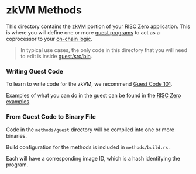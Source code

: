 # zkVM Methods

This directory contains the [zkVM] portion of your [RISC Zero] application.
This is where you will define one or more [guest programs] to act as a coprocessor to your [on-chain logic].

> In typical use cases, the only code in this directory that you will need to edit is inside [guest/src/bin].


### Writing Guest Code

To learn to write code for the zkVM, we recommend [Guest Code 101].

Examples of what you can do in the guest can be found in the [RISC Zero examples].


### From Guest Code to Binary File

Code in the `methods/guest` directory will be compiled into one or more binaries.

Build configuration for the methods is included in `methods/build.rs`.

Each will have a corresponding image ID, which is a hash identifying the program.


[zkVM]: https://dev.risczero.com/zkvm
[RISC Zero]: https://www.risczero.com/
[guest programs]: https://dev.risczero.com/terminology#guest-program
[on-chain logic]: ../contracts/
[guest/src/bin]: ./guest/src/bin/
[Guest Code 101]: https://dev.risczero.com/api/zkvm/guest-code-101
[RISC Zero examples]: https://github.com/risc0/risc0/tree/main/examples